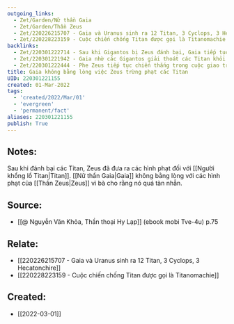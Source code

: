 ```yaml
---
outgoing_links:
  - Zet/Garden/Nữ thần Gaia
  - Zet/Garden/Thần Zeus
  - Zet/220226215707 - Gaia và Uranus sinh ra 12 Titan, 3 Cyclops, 3 Hecatonchire
  - Zet/220228223159 - Cuộc chiến chống Titan được gọi là Titanomachie
backlinks:
  - Zet/220301222714 - Sau khi Gigantos bị Zeus đánh bại, Gaia tiếp tục nhờ Typhon
  - Zet/220301221942 - Gaia nhờ các Gigantos giải thoát các Titan khỏi sự trừng phạt của Zeus
  - Zet/220301222444 - Phe Zeus tiếp tục chiến thắng trong cuộc giao tranh với Gigantos
title: Gaia không bằng lòng việc Zeus trừng phạt các Titan
UID: 220301221155
created: 01-Mar-2022
tags:
  - 'created/2022/Mar/01'
  - 'evergreen'
  - 'permanent/fact'
aliases: 220301221155
publish: True
---
```

## Notes:
Sau khi đánh bại các Titan, Zeus đã đưa ra các hình phạt đối với [[Người khổng lồ Titan|Titan]]. [[Nữ thần Gaia|Gaia]] không bằng lòng với các hình phạt của [[Thần Zeus|Zeus]] vì bà cho rằng nó quá tàn nhẫn.

## Source:
- [[@ Nguyễn Văn Khỏa, Thần thoại Hy Lạp]] (ebook mobi Tve-4u) p.75

## Relate:
- [[220226215707 - Gaia và Uranus sinh ra 12 Titan, 3 Cyclops, 3 Hecatonchire]]
- [[220228223159 - Cuộc chiến chống Titan được gọi là Titanomachie]]
## Created:
- [[2022-03-01]]
